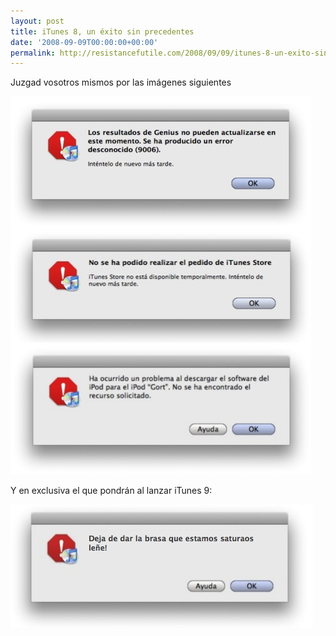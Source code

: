 ```yaml
---
layout: post
title: iTunes 8, un éxito sin precedentes
date: '2008-09-09T00:00:00+00:00'
permalink: http://resistancefutile.com/2008/09/09/itunes-8-un-exito-sin-precedentes/
---
```

Juzgad vosotros mismos por las imágenes siguientes

<img src="/assets/zz54aa09fd.jpg" alt="" title="not avalilable" width="481" height="605" class="centro" />

Y en exclusiva el que pondrán al lanzar iTunes 9:

<img src="/assets/zz1c9b569e.jpg" alt="" title="itunes 9 dialog" width="484" height="198" class="centro" />
